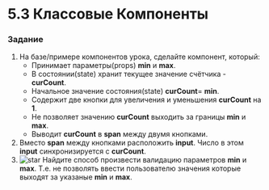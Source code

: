 # 5.3 Классовые Компоненты

### Задание 

1. На базе/примере компонентов урока, сделайте компонент, который:
    - Принимает параметры(props) **min** и **max**.
    - В состоянии(state) хранит текущее значение счётчика - **curCount**.
    - Начальное значение состояния(state) **curCount**= **min**.
    - Содержит две кнопки для увеличения и уменьшения **curCount** на **1**.
    - Не позволяет значению **curCount** выходить за границы **min** и **max**.
    - Выводит **curCount** в **span** между двумя кнопками.
2. Вместо **span** между кнопками расположить **input**.
Число в этом **input** синхронизируется с **curCount**.
3. ![star](https://user-images.githubusercontent.com/28350003/171338957-c0e81bca-26e1-47e3-9367-dd5636966cc2.png) Найдите способ произвести валидацию параметров **min** и **max**. Т.е. не позволять ввести пользователю значения которые выходят за указаные **min** и **max**.	

